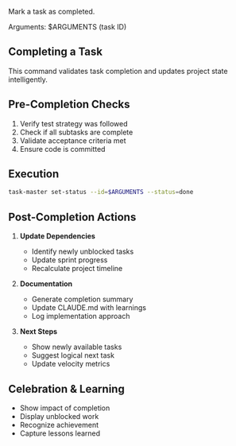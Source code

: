 Mark a task as completed.

Arguments: $ARGUMENTS (task ID)

## Completing a Task

This command validates task completion and updates project state intelligently.

## Pre-Completion Checks

1. Verify test strategy was followed
1. Check if all subtasks are complete
1. Validate acceptance criteria met
1. Ensure code is committed

## Execution

```bash
task-master set-status --id=$ARGUMENTS --status=done
```

## Post-Completion Actions

1. **Update Dependencies**

   - Identify newly unblocked tasks
   - Update sprint progress
   - Recalculate project timeline

1. **Documentation**

   - Generate completion summary
   - Update CLAUDE.md with learnings
   - Log implementation approach

1. **Next Steps**

   - Show newly available tasks
   - Suggest logical next task
   - Update velocity metrics

## Celebration & Learning

- Show impact of completion
- Display unblocked work
- Recognize achievement
- Capture lessons learned
